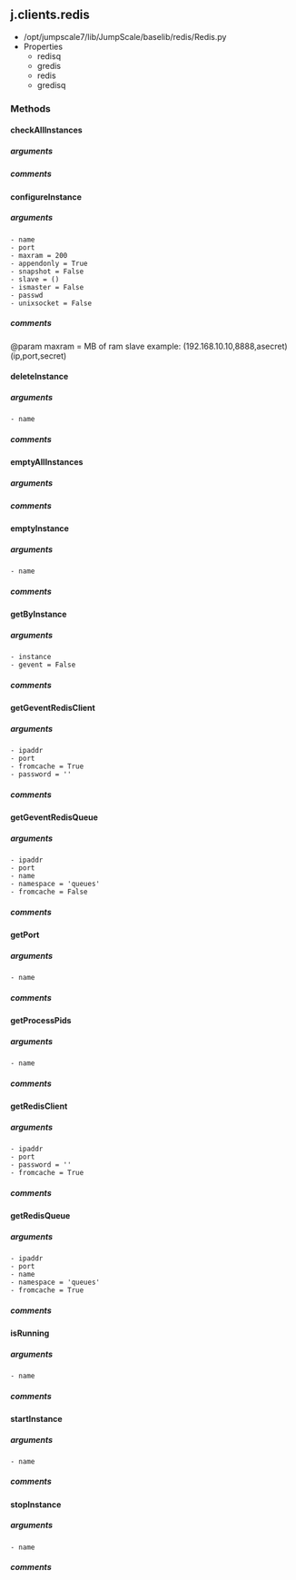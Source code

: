 ## j.clients.redis

- /opt/jumpscale7/lib/JumpScale/baselib/redis/Redis.py
- Properties
    - redisq
    - gredis
    - redis
    - gredisq

### Methods

    

#### checkAllInstances 
##### arguments

##### comments

#### configureInstance 
##### arguments

    - name
    - port
    - maxram = 200
    - appendonly = True
    - snapshot = False
    - slave = ()
    - ismaster = False
    - passwd
    - unixsocket = False

##### comments

@param maxram = MB of ram
slave example: (192.168.10.10,8888,asecret)   (ip,port,secret)

#### deleteInstance 
##### arguments

    - name

##### comments

#### emptyAllInstances 
##### arguments

##### comments

#### emptyInstance 
##### arguments

    - name

##### comments

#### getByInstance 
##### arguments

    - instance
    - gevent = False

##### comments

#### getGeventRedisClient 
##### arguments

    - ipaddr
    - port
    - fromcache = True
    - password = ''

##### comments

#### getGeventRedisQueue 
##### arguments

    - ipaddr
    - port
    - name
    - namespace = 'queues'
    - fromcache = False

##### comments

#### getPort 
##### arguments

    - name

##### comments

#### getProcessPids 
##### arguments

    - name

##### comments

#### getRedisClient 
##### arguments

    - ipaddr
    - port
    - password = ''
    - fromcache = True

##### comments

#### getRedisQueue 
##### arguments

    - ipaddr
    - port
    - name
    - namespace = 'queues'
    - fromcache = True

##### comments

#### isRunning 
##### arguments

    - name

##### comments

#### startInstance 
##### arguments

    - name

##### comments

#### stopInstance 
##### arguments

    - name

##### comments

